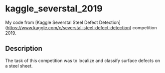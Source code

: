 # kaggle_severstal_2019

My code from [Kaggle Severstal Steel Defect Detection] (https://www.kaggle.com/c/severstal-steel-defect-detection) competition 2019. 

## Description
The task of this competition was to localize and classify surface defects on a steel sheet.
